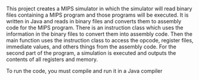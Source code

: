 This project creates a MIPS simulator in which the simulator will read binary files containing a MIPS program and those programs will be executed.
It is written in Java and reads in binary files and converts them to assembly code for the MIPS program. 
There is an instruction class which uses the information in the binary files to convert them into assembly code.
Then the main function uses the instruction class to access the opcode, register files, immediate values, and others things from the assembly code.
For the second part of the program, a simulation is executed and outputs the contents of all registers and memory.

To run the code, you must compile and run it in a Java compiler
